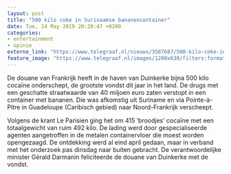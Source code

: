 ```yaml
---
layout: post
title: "500 kilo coke in Surinaamse bananencontainer"
date: Tue, 14 May 2019 20:20:47 +0200
categories: 
- entertainment 
- opinie 
externe_link: "https://www.telegraaf.nl/nieuws/3587687/500-kilo-coke-in-surinaamse-bananencontainer"
feature_image: "https://www.telegraaf.nl/images/1200x630/filters:format(jpeg):quality(80)/cdn-kiosk-api.telegraaf.nl/02614648-7675-11e9-a03e-0217670beecd.jpg"
---
```


<p class="intro">De douane van Frankrijk heeft in de haven van Duinkerke bijna 500 kilo cocaïne onderschept, de grootste vondst dit jaar in het land. De drugs met een geschatte straatwaarde van 40 miljoen euro zaten verstopt in een container met bananen. Die was afkomstig uit Suriname en via Pointe-à-Pitre in Guadeloupe (Caribisch gebied) naar Noord-Frankrijk verscheept.</p> <p>Volgens de krant Le Parisien ging het om 415 ’broodjes’ cocaïne met een totaalgewicht van ruim 492 kilo. De lading werd door gespecialiseerde agenten aangetroffen in de metalen containervloer die moest worden opengezaagd. De ontdekking werd al eind april gedaan, maar in verband met het onderzoek pas dinsdag naar buiten gebracht. De verantwoordelijke minister Gérald Darmanin feliciteerde de douane van Duinkerke met de vondst.</p>
